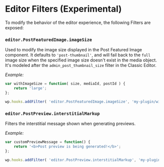 # Editor Filters (Experimental)

To modify the behavior of the editor experience, the following Filters are exposed:

### `editor.PostFeaturedImage.imageSize`

Used to modify the image size displayed in the Post Featured Image component. It defaults to `'post-thumbnail'`, and will fail back to the `full` image size when the specified image size doesn't exist in the media object. It's modeled after the `admin_post_thumbnail_size` filter in the Classic Editor.

_Example:_

```js
var withImageSize = function( size, mediaId, postId ) {
	return 'large';
};

wp.hooks.addFilter( 'editor.PostFeaturedImage.imageSize', 'my-plugin/with-image-size', withImageSize );
```

### `editor.PostPreview.interstitialMarkup`

Filters the interstitial message shown when generating previews.

_Example:_

```js
var customPreviewMessage = function() {
    return '<b>Post preview is being generated!</b>';
};

wp.hooks.addFilter( 'editor.PostPreview.interstitialMarkup', 'my-plugin/custom-preview-message', customPreviewMessage );
```

